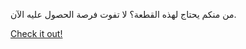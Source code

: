 من منكم يحتاج لهذه القطعة؟ لا تفوت فرصة الحصول عليه الآن.

[Check it out!](https://www.facebook.com/share/17TW2PL6Tj/)
